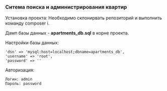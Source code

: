 <h3>Ситема поиска и администрирования квартир</h3>

Установка проекта:
Необходимо склонирвать репозиторий и выполнить команду composer i.

Дамп базы данных - <b>apartments_db.sql</b> в корне проекта.

Настройки базы данных:

    'dsn' => 'mysql:host=localhost;dbname=apartments_db',
    'username' => 'root',
    'password' => ''
    
Авторизация:

    Логин: admin
    Пароль: password
